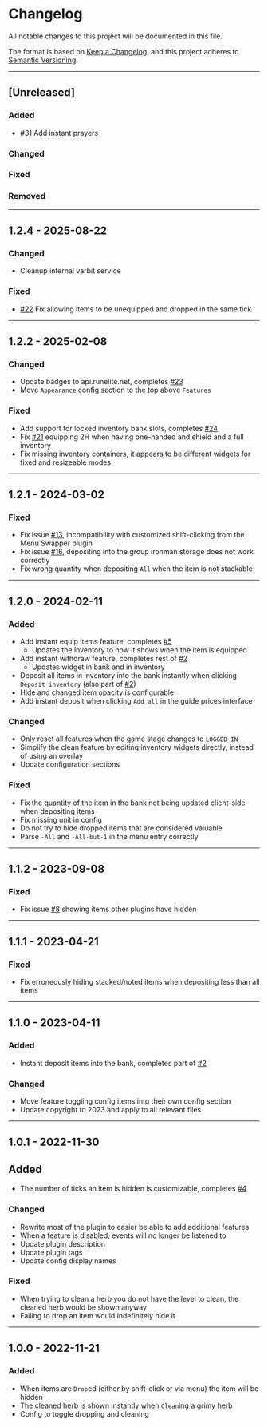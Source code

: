 # Changelog

All notable changes to this project will be documented in this file.

The format is based on [Keep a Changelog](https://keepachangelog.com/en/1.1.0/),
and this project adheres to [Semantic Versioning](https://semver.org/spec/v2.0.0.html).

---

## [Unreleased]

### Added

* #31 Add instant prayers

### Changed

### Fixed

### Removed

---

## 1.2.4 - 2025-08-22

### Changed

* Cleanup internal varbit service

### Fixed

* [#22](https://github.com/elgbar/instant-inventory/issues/22) Fix allowing items to be unequipped and dropped in the
  same tick

---

## 1.2.2 - 2025-02-08

### Changed

* Update badges to api.runelite.net, completes [#23](https://github.com/elgbar/instant-inventory/issues/23)
* Move `Appearance` config section to the top above `Features`

### Fixed

* Add support for locked inventory bank slots, completes [#24](https://github.com/elgbar/instant-inventory/issues/24)
* Fix [#21](https://github.com/elgbar/instant-inventory/issues/21) equipping 2H when having one-handed and shield and a
  full inventory
* Fix missing inventory containers, it appears to be different widgets for fixed and resizeable modes

---

## 1.2.1 - 2024-03-02

### Fixed

* Fix issue [#13](https://github.com/elgbar/instant-inventory/issues/13), incompatibility with customized shift-clicking
  from the Menu Swapper plugin
* Fix issue [#16](https://github.com/elgbar/instant-inventory/issues/16), depositing into the group ironman storage does
  not work correctly
* Fix wrong quantity when depositing `All` when the item is not stackable

---

## 1.2.0 - 2024-02-11

### Added

* Add instant equip items feature, completes [#5](https://github.com/elgbar/instant-inventory/issues/5)
  * Updates the inventory to how it shows when the item is equipped
* Add instant withdraw feature, completes rest of [#2](https://github.com/elgbar/instant-inventory/issues/2)
  * Updates widget in bank and in inventory
* Deposit all items in inventory into the bank instantly when clicking `Deposit inventory` (also part
  of [#2](https://github.com/elgbar/instant-inventory/issues/2))
* Hide and changed item opacity is configurable
* Add instant deposit when clicking `Add all` in the guide prices interface

### Changed

* Only reset all features when the game stage changes to `LOGGED_IN`
* Simplify the clean feature by editing inventory widgets directly, instead of using an overlay
* Update configuration sections

### Fixed

* Fix the quantity of the item in the bank not being updated client-side when depositing items
* Fix missing unit in config
* Do not try to hide dropped items that are considered valuable
* Parse `-All` and `-All-but-1` in the menu entry correctly

---

## 1.1.2 - 2023-09-08

### Fixed

* Fix issue [#8](https://github.com/elgbar/instant-inventory/issues/8) showing items other plugins have hidden

---

## 1.1.1 - 2023-04-21

### Fixed

* Fix erroneously hiding stacked/noted items when depositing less than all items

---

## 1.1.0 - 2023-04-11

### Added

* Instant deposit items into the bank, completes part of [#2](https://github.com/elgbar/instant-inventory/issues/2)

### Changed

* Move feature toggling config items into their own config section
* Update copyright to 2023 and apply to all relevant files

---

## 1.0.1 - 2022-11-30

## Added

* The number of ticks an item is hidden is customizable,
  completes [#4](https://github.com/elgbar/instant-inventory/issues/4)

### Changed

* Rewrite most of the plugin to easier be able to add additional features
* When a feature is disabled, events will no longer be listened to
* Update plugin description
* Update plugin tags
* Update config display names

### Fixed

* When trying to clean a herb you do not have the level to clean, the cleaned herb would be shown
  anyway
* Failing to drop an item would indefinitely hide it

---

## 1.0.0 - 2022-11-21

### Added

* When items are `Drop`ed (either by shift-click or via menu) the item will be hidden
* The cleaned herb is shown instantly when `Clean`ing a grimy herb
* Config to toggle dropping and cleaning
